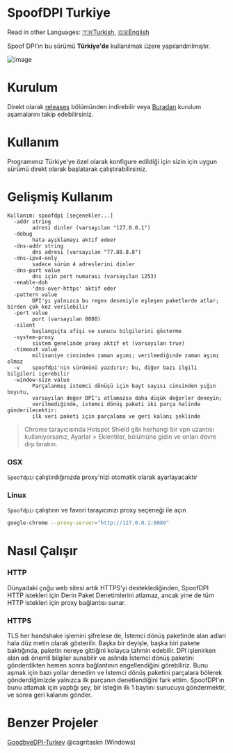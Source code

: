 # SpoofDPI Turkiye

Read in other Languages: [🇹🇷Turkish](https://github.com/renardev/SpoofDPI-Turkiye), [🇬🇧English](https://github.com/renardev/SpoofDPI-Turkiye/blob/main/_docs/README_en.md)

Spoof DPI'ın bu sürümü **Türkiye'de** kullanılmak üzere yapılandırılmıştır.

![image](https://user-images.githubusercontent.com/45588457/148035986-8b0076cc-fefb-48a1-9939-a8d9ab1d6322.png)

# Kurulum
Direkt olarak [releases](https://github.com/renardev/SpoofDPI-Turkiye/releases) bölümünden indirebilir veya
[Buradan](https://github.com/renardev/SpoofDPI-Turkiye/blob/main/_docs/INSTALL.md) kurulum aşamalarını takip edebilirsiniz.

# Kullanım
Programımız Türkiye'ye özel olarak konfigure edildiği için sizin için uygun sürümü direkt olarak başlatarak çalıştırabilirsiniz.

# Gelişmiş Kullanım
```
Kullanım: spoofdpi [seçenekler...]
  -addr string
        adresi dinler (varsayılan "127.0.0.1")
  -debug
        hata ayıklamayı aktif edeer
  -dns-addr string
        dns adresi (varsayılan "77.88.8.8")
  -dns-ipv4-only
        sadece sürüm 4 adreslerini dinler
  -dns-port value
        dns için port numarası (varsayılan 1253)
  -enable-doh
        'dns-over-https' aktif eder
  -pattern value
        DPI'yı yalnızca bu regex deseniyle eşleşen paketlerde atlar; birden çok kez verilebilir
  -port value
        port (varsayılan 8080)
  -silent
        başlangıçta afişi ve sunucu bilgilerini gösterme
  -system-proxy
        sistem genelinde proxy aktif et (varsayılan true)
  -timeout value
        milisaniye cinsinden zaman aşımı; verilmediğinde zaman aşımı olmaz
  -v    spoofdpi'nin sürümünü yazdırır; bu, diğer bazı ilgili bilgileri içerebilir
  -window-size value
        Parçalanmış istemci dönüşü için bayt sayısı cinsinden yığın boyutu,
        varsayılan değer DPI'ı atlamazsa daha düşük değerler deneyin;
        verilmediğinde, istemci dönüş paketi iki parça halinde gönderilecektir:
        ilk veri paketi için parçalama ve geri kalanı şeklinde
```
> Chrome tarayıcısında Hotspot Shield gibi herhangi bir vpn uzantısı kullanıyorsanız,
  Ayarlar > Eklentiler, bölümüne gidin ve onları devre dışı bırakın.

### OSX
`Spoofdpi`ı çalıştırdığınızda proxy'nizi otomatik olarak ayarlayacaktır

### Linux
`Spoofdpi`ı çalıştırın ve favori tarayıcınızı proxy seçeneği ile açın
```bash
google-chrome --proxy-server="http://127.0.0.1:8080"
```

# Nasıl Çalışır
### HTTP
 Dünyadaki çoğu web sitesi artık HTTPS'yi desteklediğinden, SpoofDPI HTTP istekleri için Derin Paket Denetimlerini atlamaz, ancak yine de tüm HTTP istekleri için proxy bağlantısı sunar.

### HTTPS
 TLS her handshake işlemini şifrelese de, İstemci dönüş paketinde alan adları hala düz metin olarak gösterilir.
 Başka bir deyişle, başka biri pakete baktığında, paketin nereye gittiğini kolayca tahmin edebilir.
 DPI işlenirken alan adı önemli bilgiler sunabilir ve aslında İstemci dönüş paketini gönderdikten hemen sonra bağlantının engellendiğini görebiliriz.
 Bunu aşmak için bazı yollar denedim ve İstemci dönüş paketini parçalara bölerek gönderdiğimizde yalnızca ilk parçanın denetlendiğini fark ettim.
 SpoofDPI'ın bunu atlamak için yaptığı şey, bir isteğin ilk 1 baytını sunucuya göndermektir,
 ve sonra geri kalanını gönder.


# Benzer Projeler
[GoodbyeDPI-Turkey](https://github.com/cagritaskn/GoodbyeDPI-Turkey) @cagritaskn (Windows)
